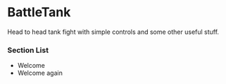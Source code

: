 # BattleTank
Head to head tank fight with simple controls and some other useful stuff.

### Section List

+ Welcome
+ Welcome again
